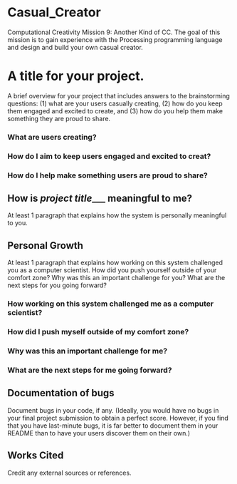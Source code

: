# Casual_Creator
Computational Creativity Mission 9: Another Kind of CC. The goal of this mission is to gain experience with the Processing programming language and design and build your own casual creator.
# A title for your project.
A brief overview for your project that includes answers to the brainstorming questions: (1) what are your users casually creating, (2) how do you keep them engaged and excited to create, and (3) how do you help them make something they are proud to share.
### What are users creating?

### How do I aim to keep users engaged and excited to creat?

### How do I help make something users are proud to share?



## How is _project title____ meaningful to me?
At least 1 paragraph that explains how the system is personally meaningful to you.


## Personal Growth
At least 1 paragraph that explains how working on this system challenged you as a computer scientist. How did you push yourself outside of your comfort zone? Why was this an important challenge for you? What are the next steps for you going forward?

### How working on this system challenged me as a computer scientist?

### How did I push myself outside of my comfort zone? 

### Why was this an important challenge for me? 

### What are the next steps for me going forward?


## Documentation of bugs
Document bugs in your code, if any. (Ideally, you would have no bugs in your final project submission to obtain a perfect score. However, if you find that you have last-minute bugs, it is far better to document them in your README than to have your users discover them on their own.)

## Works Cited
Credit any external sources or references.







